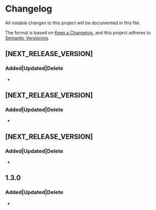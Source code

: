 # Changelog
All notable changes to this project will be documented in this file.
 
The format is based on [Keep a Changelog](https://keepachangelog.com/en/1.0.0/),
and this project adheres to [Semantic Versioning](https://semver.org/spec/v2.0.0.html).

## [NEXT_RELEASE_VERSION]
### Added|Updated|Delete 
- 

##

## [NEXT_RELEASE_VERSION]
### Added|Updated|Delete 
- 

## [NEXT_RELEASE_VERSION]
### Added|Updated|Delete 
- 

## 1.3.0
### Added|Updated|Delete 
- 
